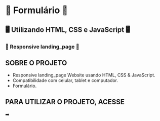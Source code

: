 #

#

# 📝 Formulário 📝
## 🖥️ Utilizando HTML, CSS e JavaScript 🖥️
### 📱 Responsive landing_page 📱

## SOBRE O PROJETO
- Responsive landing_page Website usando HTML, CSS & JavaScript.
- Compatibilidade com celular, tablet e computador.
- Formulário.

## PARA UTILIZAR O PROJETO, ACESSE
➡️ 
